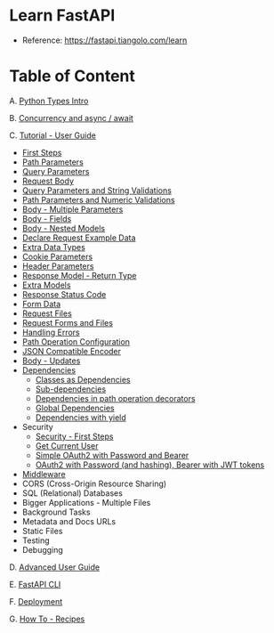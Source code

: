 # Learn FastAPI

- Reference: https://fastapi.tiangolo.com/learn

# Table of Content

A. [Python Types Intro](https://fastapi.tiangolo.com/python-types)

B. [Concurrency and async / await](https://fastapi.tiangolo.com/async)

C. [Tutorial - User Guide](https://fastapi.tiangolo.com/tutorial)
  * [First Steps](https://github.com/LeTanThanh/fastapi-first-steps)
  * [Path Parameters](https://github.com/LeTanThanh/fastapi-path-params)
  * [Query Parameters](https://github.com/LeTanThanh/fastapi-query-params)
  * [Request Body](https://github.com/LeTanThanh/fastapi-body)
  * [Query Parameters and String Validations](https://github.com/LeTanThanh/fastapi-query-params-str-validations)
  * [Path Parameters and Numeric Validations](https://github.com/LeTanThanh/fastapi-path-params-numeric-validations)
  * [Body - Multiple Parameters](https://github.com/LeTanThanh/fastapi-body-multiple-params)
  * [Body - Fields](https://github.com/LeTanThanh/fastapi-body-fields)
  * [Body - Nested Models](https://github.com/LeTanThanh/fastapi-body-nested-models)
  * [Declare Request Example Data](https://github.com/LeTanThanh/fastapi-schema-extra-example)
  * [Extra Data Types](https://github.com/LeTanThanh/fastapi-extra-data-types)
  * [Cookie Parameters](https://github.com/LeTanThanh/fastapi-cookie-params)
  * [Header Parameters](https://github.com/LeTanThanh/fastapi-header-params)
  * [Response Model - Return Type](https://github.com/LeTanThanh/fastapi-response-model)
  * [Extra Models](https://github.com/LeTanThanh/fastapi-response-model)
  * [Response Status Code](https://github.com/LeTanThanh/fastapi-response-status-code)
  * [Form Data](https://github.com/LeTanThanh/fastapi-request-forms)
  * [Request Files](https://fastapi.tiangolo.com/tutorial/request-files/)
  * [Request Forms and Files](https://github.com/LeTanThanh/fastapi-request-forms-and-files)
  * [Handling Errors](https://github.com/LeTanThanh/fastapi-handling-errors)
  * [Path Operation Configuration](https://github.com/LeTanThanh/fastapi-path-operation-configuration)
  * [JSON Compatible Encoder](https://github.com/LeTanThanh/fastapi-encoder)
  * [Body - Updates](https://github.com/LeTanThanh/fastapi-body-updates)
  * [Dependencies](https://github.com/LeTanThanh/fastapi-dependencies)
    * [Classes as Dependencies](https://github.com/LeTanThanh/fastapi-classes-as-dependencies)
    * [Sub-dependencies](https://github.com/LeTanThanh/fastapi-sub-dependencies)
    * [Dependencies in path operation decorators](https://github.com/LeTanThanh/fastapi-dependencies-in-path-operation-decorators)
    * [Global Dependencies](https://github.com/LeTanThanh?tab=repositories)
    * [Dependencies with yield](https://github.com/LeTanThanh/fastapi-dependencies-with-yield)
  * Security
    * [Security - First Steps](https://github.com/LeTanThanh/fastapi-security-first-steps)
    * [Get Current User](https://github.com/LeTanThanh/fastapi-get-current-user)
    * [Simple OAuth2 with Password and Bearer](https://github.com/LeTanThanh/fastapi-simple-oauth2)
    * [OAuth2 with Password (and hashing), Bearer with JWT tokens](https://github.com/LeTanThanh/fastapi-oauth2-jwt)
  * [Middleware](https://github.com/LeTanThanh/fastapi-middleware)
  * CORS (Cross-Origin Resource Sharing)
  * SQL (Relational) Databases
  * Bigger Applications - Multiple Files
  * Background Tasks
  * Metadata and Docs URLs
  * Static Files
  * Testing
  * Debugging

D. [Advanced User Guide](https://fastapi.tiangolo.com/advanced)

E. [FastAPI CLI](https://fastapi.tiangolo.com/fastapi-cli)

F. [Deployment](https://fastapi.tiangolo.com/deployment)

G. [How To - Recipes](https://fastapi.tiangolo.com/how-to)

